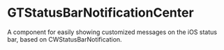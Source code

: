 GTStatusBarNotificationCenter
=============================

A component for easily showing customized messages on the iOS status bar, based on CWStatusBarNotification.
